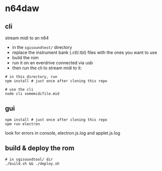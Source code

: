 # n64daw
## cli

stream midi to an n64

- in the `sgisoundtest/` directory
- replace the instrument bank (.ctl/.tbl) files with the ones you want to use
- build the rom
- run it on an everdrive connected via usb
- then run the cli to stream midi to it:

```
# in this directory, run
npm install # just once after cloning this repo

# use the cli
node cli somemidifile.mid
```

## gui

```
npm install # just once after cloning this repo 
npm run electron
```
look for errors in console, electron.js.log and applet.js.log

## build & deploy the rom

```
# in sgisoundtool/ dir
./build.sh && ./deploy.sh
```
